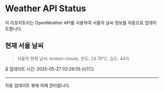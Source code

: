 
# Weather API Status

이 리포지토리는 OpenWeather API를 사용하여 서울의 날씨 정보를 자동으로 업데이트합니다.

## 현재 서울 날씨
> 서울의 현재 날씨: broken clouds, 온도: 24.76°C, 습도: 44%

⏳ 업데이트 시간: 2025-05-27 03:28:05 (UTC)

---
자동 업데이트 봇에 의해 관리됩니다.
